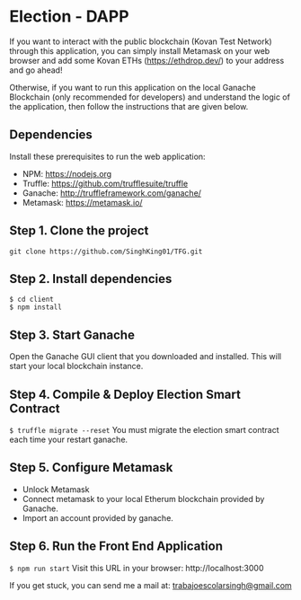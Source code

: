 # Election - DAPP 
If you want to interact with the public blockchain (Kovan Test Network) through this application, you can simply install Metamask on your web browser and add some Kovan ETHs (https://ethdrop.dev/) to your address and go ahead!

Otherwise, if you want to run this application on the local Ganache Blockchain (only recommended for developers) and understand the logic of the application, then follow the instructions that are given below.


## Dependencies
Install these prerequisites to run the web application:
- NPM: https://nodejs.org
- Truffle: https://github.com/trufflesuite/truffle
- Ganache: http://truffleframework.com/ganache/
- Metamask: https://metamask.io/


## Step 1. Clone the project
`git clone https://github.com/SinghKing01/TFG.git`

## Step 2. Install dependencies
```
$ cd client
$ npm install
```
## Step 3. Start Ganache
Open the Ganache GUI client that you downloaded and installed. This will start your local blockchain instance.


## Step 4. Compile & Deploy Election Smart Contract
`$ truffle migrate --reset`
You must migrate the election smart contract each time your restart ganache.

## Step 5. Configure Metamask
- Unlock Metamask
- Connect metamask to your local Etherum blockchain provided by Ganache.
- Import an account provided by ganache.

## Step 6. Run the Front End Application
`$ npm run start`
Visit this URL in your browser: http://localhost:3000

If you get stuck, you can send me a mail at: trabajoescolarsingh@gmail.com
